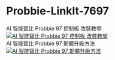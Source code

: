 # Probbie-LinkIt-7697

<div>AI 智能寶比 Probbie 97 控制板 改裝教學</div>
<div><a href="https://www.youtube.com/watch?v=D_4KxkLMUWo"><img src="https://img.youtube.com/vi/D_4KxkLMUWo/0.jpg" alt="AI 智能寶比 Probbie 97 控制板 改裝教學"></a></div>

<div>AI 智能寶比 Probbie 97 韌體升級方法</div>
<div><a href="https://www.youtube.com/watch?v=y6qMFpBJFG4"><img src="https://img.youtube.com/vi/y6qMFpBJFG4/0.jpg" alt="AI 智能寶比 Probbie 97 韌體升級方法"></a></div>
